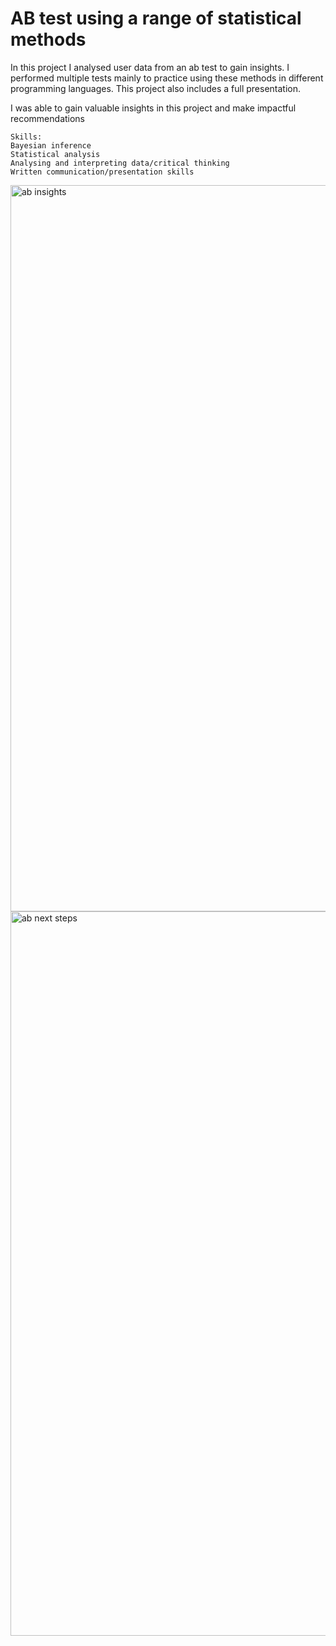 # AB test using a range of statistical methods

In this project I analysed user data from an ab test to gain insights. I performed multiple tests mainly to practice using these methods in different programming languages. This project also includes a full presentation.

I was able to gain valuable insights in this project and make impactful recommendations

    Skills:
    Bayesian inference
    Statistical analysis
    Analysing and interpreting data/critical thinking
    Written communication/presentation skills

<img width="1162" alt="ab insights" src="https://github.com/OliviaJayeola/DataSciencePortfolio/assets/114793837/31549d96-f667-4fa1-b9f8-9f902991427e">

<img width="1159" alt="ab next steps" src="https://github.com/OliviaJayeola/DataSciencePortfolio/assets/114793837/c966f3ab-471d-4a4b-a392-98fcecc5a3b9">



